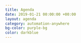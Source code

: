 ```yaml
---
title: Agenda
date: 2019-01-21 00:00:00 +00:00
layout: agenda
category: automation-anywhere
bg-color: purple-bg
color: darkblue
---
```


